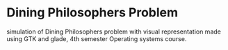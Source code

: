 # Dining Philosophers Problem

simulation of Dining Philosophers problem with visual representation made using GTK and glade, 4th semester Operating systems course.
